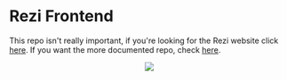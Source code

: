 # Rezi Frontend
This repo isn't really important, if you're looking for the Rezi website click [here](https://www.rezi.one).
If you want the more documented repo, check [here](https://github.com/wamy-dev/reziwebsite).
<div align="center">
  <img src="https://raw.githubusercontent.com/Wamy-Dev/ReziWebsite/main/assets/reziFrame.png" borderRadius="20">
</div>
